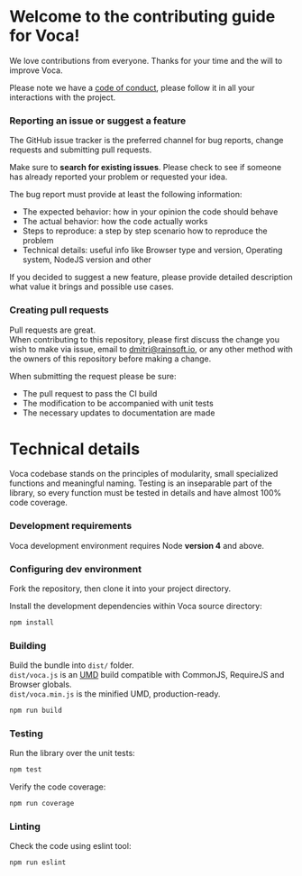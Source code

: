 # Welcome to the contributing guide for Voca!

We love contributions from everyone. Thanks for your time and the will to improve Voca.
   
Please note we have a [code of conduct](CONTRIBUTING), please follow it in all your interactions with the project.

### Reporting an issue or suggest a feature

The GitHub issue tracker is the preferred channel for bug reports, change requests and submitting pull
requests.

Make sure to **search for existing issues**. Please check to see if someone has already reported your problem or requested your idea.  

The bug report must provide at least the following information:

* The expected behavior: how in your opinion the code should behave
* The actual behavior: how the code actually works
* Steps to reproduce: a step by step scenario how to reproduce the problem
* Technical details: useful info like Browser type and version, Operating system, NodeJS version and other

If you decided to suggest a new feature, please provide detailed description what value it brings and possible use cases. 

### Creating pull requests
Pull requests are great.  
When contributing to this repository, please first discuss the change you wish to make via issue, email to [dmitri@rainsoft.io](email), 
or any other method with the owners of this repository before making a change.

When submitting the request please be sure:

* The pull request to pass the CI build
* The modification to be accompanied with unit tests
* The necessary updates to documentation are made

# Technical details

Voca codebase stands on the principles of modularity, small specialized functions and meaningful naming. 
Testing is an inseparable part of the library, so every function must be tested in details and have almost 100% code coverage.  

### Development requirements

Voca development environment requires Node **version 4** and above.  

### Configuring dev environment

Fork the repository, then clone it into your project directory.    

Install the development dependencies within Voca source directory:
```bash
npm install
```

### Building

Build the bundle into `dist/` folder.  
`dist/voca.js` is an [UMD](https://github.com/umdjs/umd) build compatible with CommonJS, RequireJS and Browser globals.  
`dist/voca.min.js` is the minified UMD, production-ready.

```bash
npm run build
```

### Testing 

Run the library over the unit tests:
```bash
npm test
```

Verify the code coverage:
```bash
npm run coverage
```

### Linting
Check the code using eslint tool:
```bash
npm run eslint
```

[CONTRIBUTING]: https://github.com/panzerdp/voca/blob/master/.github/CONTRIBUTING.md
[email]: mailto:dmitri@rainsoft.io